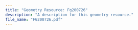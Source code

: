 ```yaml
---
title: "Geometry Resource: Fg200726"
description: "A description for this geometry resource."
file_name: "FG200726.pdf"
---
```

